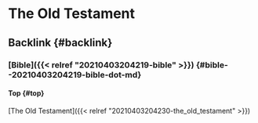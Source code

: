# The Old Testament


## Backlink {#backlink}


### [Bible]({{< relref "20210403204219-bible" >}}) {#bible--20210403204219-bible-dot-md}


#### Top {#top}

[The Old Testament]({{< relref "20210403204230-the_old_testament" >}})

